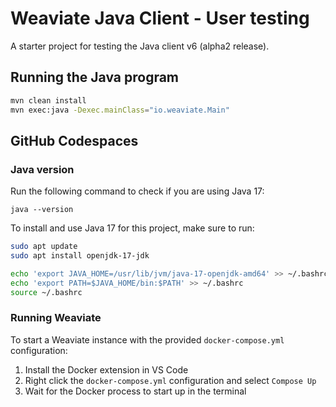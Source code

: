 # Weaviate Java Client - User testing

A starter project for testing the Java client v6 (alpha2 release).

## Running the Java program

```bash
mvn clean install
mvn exec:java -Dexec.mainClass="io.weaviate.Main"
```

## GitHub Codespaces

### Java version

Run the following command to check if you are using Java 17:

```
java --version
```

To install and use Java 17 for this project, make sure to run: 

```bash
sudo apt update
sudo apt install openjdk-17-jdk

echo 'export JAVA_HOME=/usr/lib/jvm/java-17-openjdk-amd64' >> ~/.bashrc
echo 'export PATH=$JAVA_HOME/bin:$PATH' >> ~/.bashrc
source ~/.bashrc
```

### Running Weaviate

To start a Weaviate instance with the provided `docker-compose.yml` configuration:
1. Install the Docker extension in VS Code
1. Right click the `docker-compose.yml` configuration and select `Compose Up`
1. Wait for the Docker process to start up in the terminal
